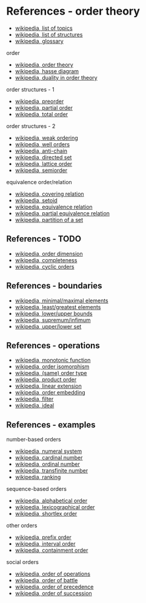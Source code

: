 
<!-- ======================================================================= -->
# References - order theory

* [wikipedia, list of topics](https://en.wikipedia.org/wiki/List_of_order_theory_topics)
* [wikipedia, list of structures](https://en.wikipedia.org/wiki/List_of_order_structures_in_mathematics)
* [wikipedia, glossary](https://en.wikipedia.org/wiki/Order_theory_glossary)

order

* [wikipedia, order theory](https://en.wikipedia.org/wiki/Order_theory)
* [wikipedia, hasse diagram](https://en.wikipedia.org/wiki/Hasse_diagram)
* [wikipedia, duality in order theory](https://en.wikipedia.org/wiki/Duality_%28order_theory%29)

order structures - 1

* [wikipedia, preorder](https://en.wikipedia.org/wiki/Preorder)
* [wikipedia, partial order](https://en.wikipedia.org/wiki/Partially_ordered_set)
* [wikipedia, total order](https://en.wikipedia.org/wiki/Total_order)

order structures - 2

* [wikipedia, weak ordering](https://en.wikipedia.org/wiki/Weak_ordering)
* [wikipedia, well orders](https://en.wikipedia.org/wiki/Well-order)
* [wikipedia, anti-chain](https://en.wikipedia.org/wiki/Antichain)
* [wikipedia, directed set](https://en.wikipedia.org/wiki/Directed_set)
* [wikipedia, lattice order](https://en.wikipedia.org/wiki/Lattice_%28order%29)
* [wikipedia, semiorder](https://en.wikipedia.org/wiki/Semiorder)

equivalence order/relation

* [wikipedia, covering relation](https://en.wikipedia.org/wiki/Covering_relation)
* [wikipedia, setoid](https://en.wikipedia.org/wiki/Setoid)
* [wikipedia, equivalence relation](https://en.wikipedia.org/wiki/Equivalence_relation)
* [wikipedia, partial equivalence relation](https://en.wikipedia.org/wiki/Partial_equivalence_relation)
* [wikipedia, partition of a set](https://en.wikipedia.org/wiki/Partition_of_a_set)

<!-- ======================================================================= -->
## References - TODO

* [wikipedia, order dimension](https://en.wikipedia.org/wiki/Order_dimension)
* [wikipedia, completeness](https://en.wikipedia.org/wiki/Completeness_%28order_theory%29)
* [wikipedia, cyclic orders](https://en.wikipedia.org/wiki/Cyclic_order)

<!-- ======================================================================= -->
## References - boundaries

* [wikipedia, minimal/maximal elements](https://en.wikipedia.org/wiki/Maximal_and_minimal_elements)
* [wikipedia, least/greatest elements](https://en.wikipedia.org/wiki/Greatest_and_least_elements)
* [wikipedia, lower/upper bounds](https://en.wikipedia.org/wiki/Upper_and_lower_bounds)
* [wikipedia, supremum/infimum](https://en.wikipedia.org/wiki/Infimum_and_supremum)
* [wikipedia, upper/lower set](https://en.wikipedia.org/wiki/Upper_set)

<!-- ======================================================================= -->
## References - operations

* [wikipedia, monotonic function](https://en.wikipedia.org/wiki/Monotonic_function)
* [wikipedia, order isomorphism](https://en.wikipedia.org/wiki/Order_isomorphism)
* [wikipedia, (same) order type](https://en.wikipedia.org/wiki/Order_type)
* [wikipedia, product order](https://en.wikipedia.org/wiki/Product_order)
* [wikipedia, linear extension](https://en.wikipedia.org/wiki/Linear_extension)
* [wikipedia, order embedding](https://en.wikipedia.org/wiki/Order_embedding)
* [wikipedia, filter](https://en.wikipedia.org/wiki/Filter_%28mathematics%29)
* [wikipedia, ideal](https://en.wikipedia.org/wiki/Ideal_%28order_theory%29)

<!-- ======================================================================= -->
## References - examples

number-based orders

* [wikipedia, numeral system](https://en.wikipedia.org/wiki/Numeral_system)
* [wikipedia, cardinal number](https://en.wikipedia.org/wiki/Cardinal_number)
* [wikipedia, ordinal number](https://en.wikipedia.org/wiki/Ordinal_number)
* [wikipedia, transfinite number](https://en.wikipedia.org/wiki/Transfinite_number)
* [wikipedia, ranking](https://en.wikipedia.org/wiki/Ranking)

sequence-based orders

* [wikipedia, alphabetical order](https://en.wikipedia.org/wiki/Alphabetical_order)
* [wikipedia, lexicographical order](https://en.wikipedia.org/wiki/Lexicographical_order)
* [wikipedia, shortlex order](https://en.wikipedia.org/wiki/Shortlex_order)

other orders

* [wikipedia, prefix order](https://en.wikipedia.org/wiki/Prefix_order)
* [wikipedia, interval order](https://en.wikipedia.org/wiki/Interval_order)
* [wikipedia, containment order](https://en.wikipedia.org/wiki/Containment_order)

social orders

* [wikipedia, order of operations](https://en.wikipedia.org/wiki/Order_of_operations)
* [wikipedia, order of battle](https://en.wikipedia.org/wiki/Order_of_battle)
* [wikipedia, order of precedence](https://en.wikipedia.org/wiki/Order_of_precedence)
* [wikipedia, order of succession](https://en.wikipedia.org/wiki/Order_of_succession)
